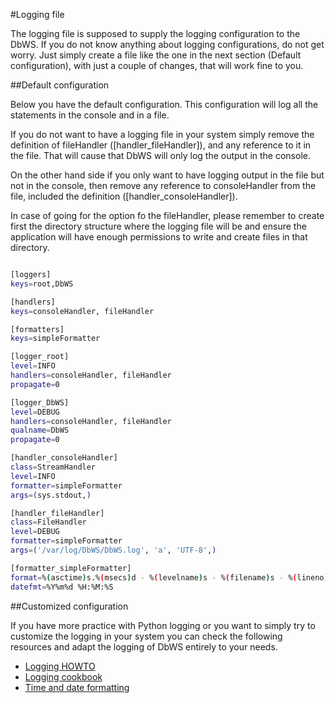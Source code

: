 #Logging file

The logging file is supposed to supply the logging configuration to the DbWS.
If you do not know anything about logging configurations, do not get worry.
Just simply create a file like the one in the next section (Default configuration),
with just a couple of changes, that will work fine to you.

##Default configuration

Below you have the default configuration. This configuration will log all the 
statements in the console and in a file. 

If you do not want to have a logging file in your system simply remove the 
definition of fileHandler ([handler_fileHandler]), and any reference to it in the file. 
That will cause that DbWS will only log the output in the console.

On the other hand side if you only want to have logging output in the file but
not in the console, then remove any reference to consoleHandler from the file,
included the definition ([handler_consoleHandler]).

In case of going for the option fo the fileHandler, please remember to create
first the directory structure where the logging file will be and ensure the
application will have enough permissions to write and create files in that 
directory.

```bash

[loggers]
keys=root,DbWS

[handlers]
keys=consoleHandler, fileHandler

[formatters]
keys=simpleFormatter

[logger_root]
level=INFO
handlers=consoleHandler, fileHandler
propagate=0

[logger_DbWS]
level=DEBUG
handlers=consoleHandler, fileHandler
qualname=DbWS
propagate=0

[handler_consoleHandler]
class=StreamHandler
level=INFO
formatter=simpleFormatter
args=(sys.stdout,)

[handler_fileHandler]
class=FileHandler
level=DEBUG
formatter=simpleFormatter
args=('/var/log/DbWS/DbWS.log', 'a', 'UTF-8',)

[formatter_simpleFormatter]
format=%(asctime)s.%(msecs)d - %(levelname)s - %(filename)s - %(lineno)d - %(funcName)s - %(message)s
datefmt=%Y%m%d %H:%M:%S

```

##Customized configuration

If you have more practice with Python logging or you want to simply try to customize the
logging in your system you can check the following resources and adapt the logging of DbWS
entirely to your needs.

  - [Logging HOWTO](https://docs.python.org/3.6/howto/logging.html)
  - [Logging cookbook](https://docs.python.org/3.6/howto/logging-cookbook.html#logging-cookbook)
  - [Time and date formatting](https://docs.python.org/3.6/library/time.html#time.strftime)
